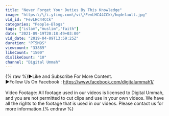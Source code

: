 ```yaml
---
title: "Never Forget Your Duties By This Knowledge"
image: "https:\/\/i.ytimg.com\/vi\/FevLHC44CCk\/hqdefault.jpg"
vid_id: "FevLHC44CCk"
categories: "People-Blogs"
tags: ["islam","muslim","faith"]
date: "2021-09-19T20:18:49+03:00"
vid_date: "2019-04-09T13:59:25Z"
duration: "PT5M9S"
viewcount: "33889"
likeCount: "1500"
dislikeCount: "10"
channel: "Digital Ummah"
---
```

{% raw %}►Like and Subscribe For More Content. <br />►Follow Us On Facebook : <a rel="nofollow" target="blank" href="https://www.facebook.com/digitalummah1/">https://www.facebook.com/digitalummah1/</a><br /><br />Video Footage: All footage used in our videos is licensed to Digital Ummah, and you are not permitted to cut clips and use in your own videos. We have all the rights to the footage that is used in our videos. Please contact us for more information.{% endraw %}
